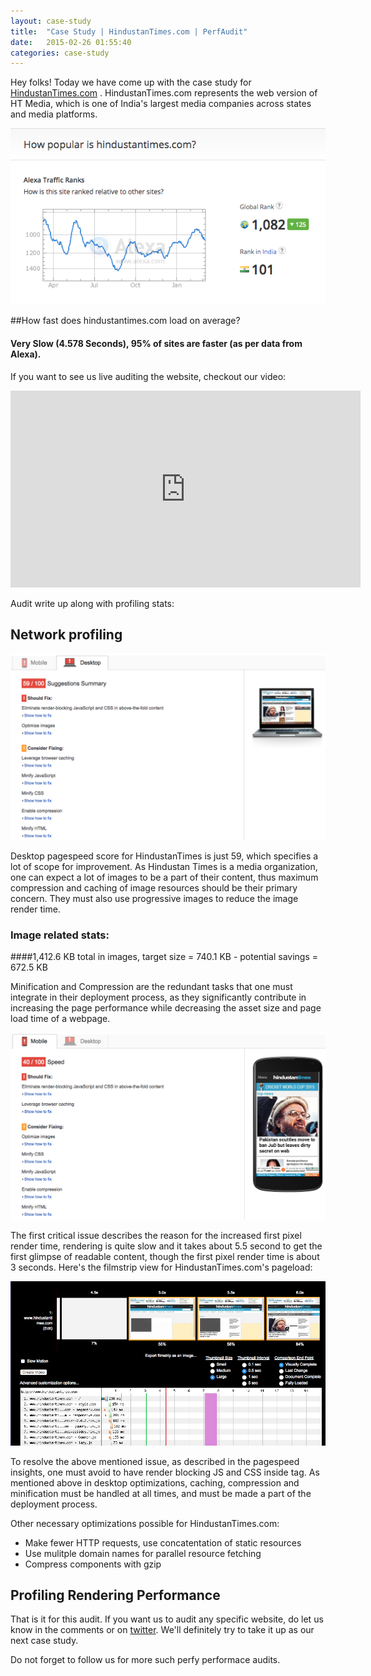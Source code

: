 ```yaml
---
layout: case-study
title:  "Case Study | HindustanTimes.com | PerfAudit"
date:   2015-02-26 01:55:40
categories: case-study
---
```


Hey folks! Today we have come up with the case study for [HindustanTimes.com](http://www.hindustantimes.com/) . HindustanTimes.com represents the web version of HT Media, which is one of India's largest media companies across states and media platforms.

![Hindustan Times Alexa Rank](/images/case-study/www.hindustantimes.com/alexa-ranking.png)

##How fast does hindustantimes.com load on average?

#### Very Slow (4.578 Seconds), 95% of sites are faster (as per data from Alexa).


If you want to see us live auditing the website, checkout our video:

<iframe width="560" height="315" src="http://www.youtube.com/embed/eyg5ePH8opM" frameborder="0" allowfullscreen=""></iframe>

Audit write up along with profiling stats:

## Network profiling

![HindustanTimes.com desktop issues](/images/case-study/www.hindustantimes.com/pagespeed-score-desktop.png)

Desktop pagespeed score for HindustanTimes is just 59, which specifies a lot of scope for improvement. As Hindustan Times is a media organization, one can expect a lot of images to be a part of their content, thus maximum compression and caching of image resources should be their primary concern. They must also use progressive images to reduce the image render time.

### Image related stats:

####1,412.6 KB total in images, target size = 740.1 KB - potential savings = 672.5 KB

Minification and Compression are the redundant tasks that one must integrate in their deployment process, as they significantly contribute in increasing the page performance while decreasing the asset size and page load time of a webpage.

![HindustanTimes.com mobile issues](/images/case-study/www.hindustantimes.com/pagespeed-score-mobile.png)

The first critical issue describes the reason for the increased first pixel render time, rendering is quite slow and it takes about 5.5 second to get the first glimpse of readable content, though the first pixel render time is about 3 seconds. Here's the filmstrip view for HindustanTimes.com's pageload:

![Filmstrip view Hindustan Times page performance](/images/case-study/www.hindustantimes.com/filmstrip-view.png)

To resolve the above mentioned issue, as described in the pagespeed insights, one must avoid to have render blocking JS and CSS inside <head> tag. As mentioned above in desktop optimizations, caching, compression and minification must be handled at all times, and must be made a part of the deployment process.

Other necessary optimizations possible for HindustanTimes.com:

* Make fewer HTTP requests, use concatentation of static resources
* Use mulitple domain names for parallel resource fetching
* Compress components with gzip

## Profiling Rendering Performance

That is it for this audit. If you want us to audit any specific website, do let us know in the comments or on [twitter](https://twitter.com/perfaudit). We'll definitely try to take it up as our next case study.

Do not forget to follow us for more such perfy performace audits.